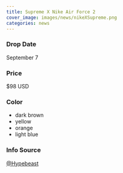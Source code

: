 ```yaml
---
title: Supreme X Nike Air Force 2
cover_image: images/news/nikeXSupreme.png
categories: news
---
```


### Drop Date
  September 7

### Price
  $98 USD

### Color
- dark brown
- yellow
- orange
- light blue

### Info Source
[@Hypebeast](https://hypebeast.com/2017/9/supreme-nike-sb-air-force-2)